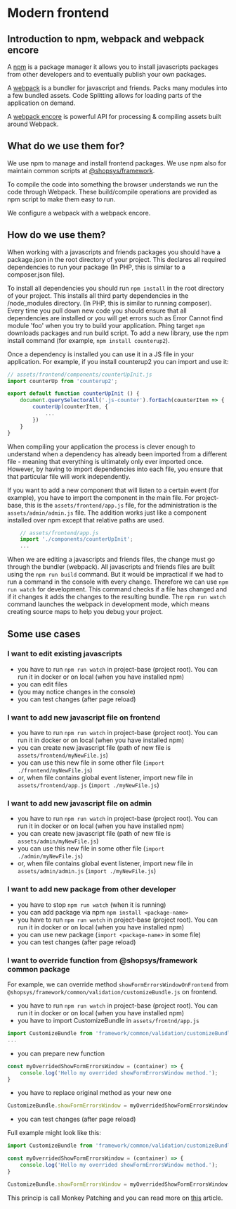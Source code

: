 # Modern frontend

## Introduction to npm, webpack and webpack encore

A [npm](https://www.npmjs.com/) is a package manager it allows you to install javascripts packages from other developers and to eventually publish your own packages.

A [webpack](https://webpack.js.org/) is a bundler for javascript and friends. Packs many modules into a few bundled assets. Code Splitting allows for loading parts of the application on demand.

A [webpack encore](https://github.com/symfony/webpack-encore) is powerful API for processing & compiling assets built around Webpack.

## What do we use them for?

We use npm to manage and install frontend packages. We use npm also for maintain common scripts at [@shopsys/framework](https://www.npmjs.com/~shopsys_framework).

To compile the code into something the browser understands we run the code through Webpack. These build/compile operations are provided as npm script to make them easy to run.

We configure a webpack with a webpack encore.

## How do we use them?

When working with a javascripts and friends packages you should have a package.json in the root directory of your project. This declares all required dependencies to run your package (In PHP, this is similar to a composer.json file).

To install all dependencies you should run `npm install` in the root directory of your project. This installs all third party dependencies in the /node_modules directory. (In PHP, this is similar to running composer). Every time you pull down new code you should ensure that all dependencies are installed or you will get errors such as Error Cannot find module 'foo' when you try to build your application. Phing target `npm` downloads packages and run build script. To add a new library, use the npm install command (for example, `npm install counterup2`).

Once a dependency is installed you can use it in a JS file in your application. For example, if you install counterup2 you can import and use it:

```js
// assets/frontend/components/counterUpInit.js
import counterUp from 'counterup2';

export default function counterUpInit () {
    document.querySelectorAll('.js-counter').forEach(counterItem => {
        counterUp(counterItem, {
            ...
        })
    }
}
```

When compiling your application the process is clever enough to understand when a dependency has already been imported from a different file - meaning that everything is ultimately only ever imported once. However, by having to import dependencies into each file, you ensure that that particular file will work independently. 

If you want to add a new component that will listen to a certain event (for example), you have to import the component in the main file. For project-base, this is the `assets/frontend/app.js` file, for the administration is the` assets/admin/admin.js` file. The addition works just like a component installed over npm except that relative paths are used.

```js
    // assets/frontend/app.js
    import './components/counterUpInit';
    ...
```

When we are editing a javascripts and friends files, the change must go through the bundler (webpack). All javascripts and friends files are built using the `npm run build` command. But it would be impractical if we had to run a command in the console with every change. Therefore we can use `npm run watch` for development. This command checks if a file has changed and if it changes it adds the changes to the resulting bundle. The `npm run watch` command launches the webpack in development mode, which means creating source maps to help you debug your project.

## Some use cases

### I want to edit existing javascripts

- you have to run `npm run watch` in project-base (project root). You can run it in docker or on local (when you have installed npm)
- you can edit files
- (you may notice changes in the console)
- you can test changes (after page reload)

### I want to add new javascript file on frontend

- you have to run `npm run watch` in project-base (project root). You can run it in docker or on local (when you have installed npm)
- you can create new javascript file (path of new file is `assets/frontend/myNewFile.js`)
- you can use this new file in some other file (`import ./frontend/myNewFile.js`)
- or, when file contains global event listener, import new file in `assets/frontend/app.js` (`import ./myNewFile.js`)

### I want to add new javascript file on admin

- you have to run `npm run watch` in project-base (project root). You can run it in docker or on local (when you have installed npm)
- you can create new javascript file (path of new file is `assets/admin/myNewFile.js`)
- you can use this new file in some other file (`import ./admin/myNewFile.js`)
- or, when file contains global event listener, import new file in `assets/admin/admin.js` (`import ./myNewFile.js`)

### I want to add new package from other developer

- you have to stop `npm run watch` (when it is running)
- you can add package via npm `npm install <package-name>`
- you have to run `npm run watch` in project-base (project root). You can run it in docker or on local (when you have installed npm)
- you can use new package (`import <package-name>` in some file)
- you can test changes (after page reload)

### I want to override function from @shopsys/framework common package

For example, we can override method `showFormErrorsWindowOnFrontend` from `@shopsys/framework/common/validation/customizeBundle.js` on frontend.

- you have to run `npm run watch` in project-base (project root). You can run it in docker or on local (when you have installed npm)
- you have to import CustomizeBundle in `assets/frontnd/app.js`
```js
import CustomizeBundle from 'framework/common/validation/customizeBundle';
...
```
- you can prepare new function
```js
const myOverridedShowFormErrorsWindow = (container) => {
    console.log('Hello my overrided showFormErrorsWindow method.');
}
```
- you have to replace original method as your new one
```js
CustomizeBundle.showFormErrorsWindow = myOverridedShowFormErrorsWindow;
```
- you can test changes (after page reload)

Full example might look like this:
```js
import CustomizeBundle from 'framework/common/validation/customizeBundle';

const myOverridedShowFormErrorsWindow = (container) => {
    console.log('Hello my overrided showFormErrorsWindow method.');
}

CustomizeBundle.showFormErrorsWindow = myOverridedShowFormErrorsWindow;
```

This princip is call Monkey Patching and you can read more on [this](https://www.sitepoint.com/pragmatic-monkey-patching/) article.
